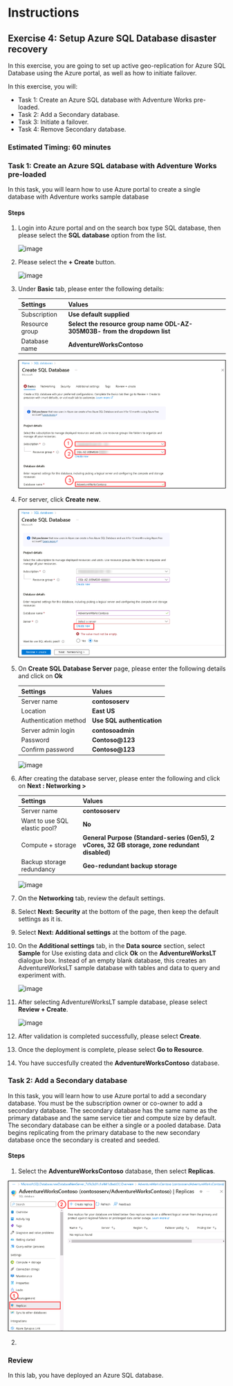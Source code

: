 # Instructions

## Exercise 4: Setup Azure SQL Database disaster recovery

In this exercise, you are going to set up active geo-replication for Azure SQL Database using the Azure portal, as well as how to initiate failover.

In this exercise, you will:

+ Task 1: Create an Azure SQL database with Adventure Works pre-loaded.
+ Task 2: Add a Secondary database.
+ Task 3: Initiate a failover.
+ Task 4: Remove Secondary database.

### Estimated Timing: 60 minutes

### Task 1: Create an Azure SQL database with Adventure Works pre-loaded

In this task, you will learn how to use Azure portal to create a single database with Adventure works sample database

#### Steps

1. Login into Azure portal and on the search box type SQL database, then please select the **SQL database** option from the list.

    ![image](../media/db1.png)

2. Please select the **+ Create** button.

    ![image](../media/db2.png)

3. Under **Basic** tab, please enter the following details:

    | Settings | Values |
    |  -- | -- |
    | Subscription | **Use default supplied** |
    | Resource group | **Select the resource group name ODL-AZ-305M03B-<inject key="Deployment-id"></inject> from the dropdown list** |
    | Database name | **AdventureWorksContoso** |
   
    ![image](../media/lab11-sql-1.png) 

4. For server, click **Create new**.

    ![image](../media/lab11-sql-2.png) 

5. On **Create SQL Database Server** page, please enter the following details and click on **Ok**

    | Settings | Values |
    |  -- | -- |      
    | Server name | **contososerv** |
    | Location | **East US** |
    | Authentication method | **Use SQL authentication** |
    | Server admin login | **contosoadmin** 
    | Password |  **Contoso@123** 
    | Confirm password | **Contoso@123** |    
    
    ![image](../media/db5.png)     

6. After creating the database server, please enter the following and click on **Next : Networking >**

    | Settings | Values |
    |  -- | -- |      
    | Server name | **contososerv** |
    | Want to use SQL elastic pool? | **No** |    |
    | Compute + storage | **General Purpose (Standard-series (Gen5), 2 vCores, 32 GB storage, zone redundant disabled)** |
    | Backup storage redundancy |  **Geo-redundant backup storage** |
    
    ![image](../media/db6a.png) 

7. On the **Networking** tab, review the default settings.

8. Select **Next: Security** at the bottom of the page, then keep the default settings as it is.

9. Select **Next: Additional settings** at the bottom of the page.

10. On the **Additional settings** tab, in the **Data source** section, select **Sample** for Use existing data and click **Ok** on the **AdventureWorksLT** dialogue box. Instead of an empty blank database, this creates an AdventureWorksLT sample database with tables and data to query and experiment with.

    ![image](../media/db9.png)

11. After selecting AdventureWorksLT sample database, please select **Review + Create**.

    ![image](../media/db10.png)

12. After validation is completed successfully, please select **Create**.

13. Once the deployment is complete, please select **Go to Resource**.

14. You have succesfully created the **AdventureWorksContoso** database.

### Task 2: Add a Secondary database

In this task, you will learn how to use Azure portal to add a secondary database. You must be the subscription owner or co-owner to add a secondary database. 
The secondary database has the same name as the primary database and the same service tier and compute size by default. The secondary database can be either a single or a pooled database. Data begins replicating from the primary database to the new secondary database once the secondary is created and seeded.

#### Steps

1. Select the **AdventureWorksContoso** database, then select **Replicas**.

![image](../media/lab11-sql-3.png)

2. 


### Review

In this lab, you have deployed an Azure SQL database.
